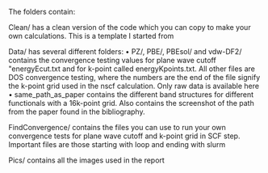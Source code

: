 The folders contain:

Clean/
	has a clean version of the code which you can copy to make your own calculations. This is a template I started from

Data/
	has several different folders:
	• PZ/, PBE/, PBEsol/ and vdw-DF2/
		contains the convergence testing values for plane wave cutoff "energyEcut.txt and for k-point called energyKpoints.txt. All other files are DOS convergence testing, where the numbers are the end of the file signify the k-point grid used in the nscf calculation. Only raw data is available here
	• same_path_as_paper
		contains the different band structures for different functionals with a 16k-point grid. Also contains the screenshot of the path from the paper found in the bibliography. 

FindConvergence/
	contains the files you can use to run your own convergence tests for plane wave cutoff and k-point grid in SCF step. Important files are those starting with loop and ending with slurm

Pics/
	contains all the images used in the report


